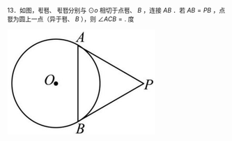 13．如图，푃퐴、 푃퐵分别与 $\odot o$ 相切于点퐴、 $B$ ，连接 $A B$ ．若 $A B = P B$ ，点퐶为圆上一点（异于퐴、 $B$ ），则 $\angle A C B = .$ 度

![](<../../qs_image_DB/专题3-6__圆的综合（27类题型）（解析版）/e346c96ebc795933233400283a96db4329b9f08286dde81c3ba2c0478b1b0c4f.jpg>)
